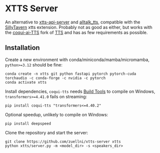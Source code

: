 # XTTS Server
An alternative to [xtts-api-server](https://github.com/daswer123/xtts-api-server) and [alltalk_tts](https://github.com/erew123/alltalk_tts), compatible with the [SillyTavern](https://github.com/SillyTavern/SillyTavern) xtts extension. Probably not as good as either, but works with the [coqui-ai-TTS](https://github.com/idiap/coqui-ai-TTS) fork of [TTS](https://github.com/coqui-ai/TTS) and has as few requirements as possible.

## Installation
Create a new environment with conda/miniconda/mamba/micromamba, `python>=3.12` should be fine:
```
conda create -n xtts git python fastapi pytorch pytorch-cuda torchaudio -c conda-forge -c nvidia -c pytorch
conda activate xtts
```

Install dependencies, `coqui-tts` needs [Build Tools](https://visualstudio.microsoft.com/downloads/#build-tools-for-visual-studio-2022) to compile on Windows, `transformers>=4.41.0` fails on streaming:
```
pip install coqui-tts "transformers<=4.40.2"
```

Optional speedup, unlikely to compile on Windows:
```
pip install deepspeed
```

Clone the repository and start the server:
```
git clone https://github.com/zuellni/xtts-server xtts
python xtts/server.py -m <model_dir> -s <speakers_dir>
```
